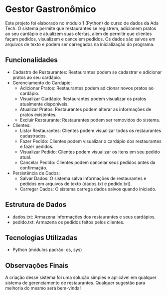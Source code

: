 # Gestor Gastronômico
Este projeto foi elaborado no módulo 1 (Python) do curso de dados da Ada Tech. O sistema permite que restaurantes se registrem, adicionem pratos ao seu cardápio e atualizem suas ofertas, além de permitir que clientes façam pedidos, visualizem e cancelem pedidos. Os dados são salvos em arquivos de texto e podem ser carregados na inicialização do programa.

## Funcionalidades
- Cadastro de Restaurantes: Restaurantes podem se cadastrar e adicionar pratos ao seu cardápio.
- Gerenciamento do Cardápio:
    - Adicionar Pratos: Restaurantes podem adicionar novos pratos ao cardápio.
    - Visualizar Cardápio: Restaurantes podem visualizar os pratos atualmente disponíveis.
    - Atualizar Pratos: Restaurantes podem alterar as informações de pratos existentes.
    - Excluir Restaurante: Restaurantes podem ser removidos do sistema.
- Clientes:
    - Listar Restaurantes: Clientes podem visualizar todos os restaurantes cadastrados.
    - Fazer Pedido: Clientes podem visualizar o cardápio dos restaurantes e fazer pedidos.
    - Visualizar Pedido: Clientes podem visualizar os itens em seu pedido atual.
    - Cancelar Pedido: Clientes podem cancelar seus pedidos antes da confirmação.
- Persistência de Dados:
    - Salvar Dados: O sistema salva informações de restaurantes e pedidos em arquivos de texto (dados.txt e pedido.txt).
    - Carregar Dados: O sistema carrega dados salvos quando iniciado.

## Estrutura de Dados
- dados.txt: Armazena informações dos restaurantes e seus cardápios.
- pedido.txt: Armazena os pedidos feitos pelos clientes.

## Tecnologias Utilizadas
- Python (módulos padrão: os, sys)

## Observações Finais
A criação desse sistema foi uma solução simples e aplicável em qualquer sistema de gerenciamento de restaurantes. Qualquer sugestão para melhoria do mesmo será bem-vinda!

